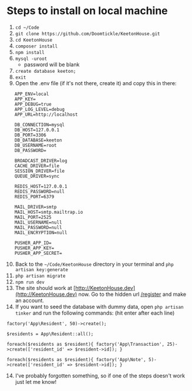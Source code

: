 # Steps to install on local machine

1. `cd ~/Code`
2. `git clone https://github.com/Doomtickle/KeetonHouse.git`
3. `cd KeetonHouse`
4. `composer install`
5. `npm install`
6. `mysql -uroot` 
    * password will be blank
7. `create database keeton;`
8. `exit`
9. Open the .env file (if it's not there, create it) and copy this in there:
```APP_NAME=Laravel
   APP_ENV=local
   APP_KEY=
   APP_DEBUG=true
   APP_LOG_LEVEL=debug
   APP_URL=http://localhost
   
   DB_CONNECTION=mysql
   DB_HOST=127.0.0.1
   DB_PORT=3306
   DB_DATABASE=keeton
   DB_USERNAME=root
   DB_PASSWORD=
   
   BROADCAST_DRIVER=log
   CACHE_DRIVER=file
   SESSION_DRIVER=file
   QUEUE_DRIVER=sync
   
   REDIS_HOST=127.0.0.1
   REDIS_PASSWORD=null
   REDIS_PORT=6379
   
   MAIL_DRIVER=smtp
   MAIL_HOST=smtp.mailtrap.io
   MAIL_PORT=2525
   MAIL_USERNAME=null
   MAIL_PASSWORD=null
   MAIL_ENCRYPTION=null
   
   PUSHER_APP_ID=
   PUSHER_APP_KEY=
   PUSHER_APP_SECRET=
   ```
   10. Back to the `~/Code/KeetonHouse` directory in your terminal and `php artisan key:generate`
   11. `php artisan migrate`
   12. `npm run dev`
   12. The site should work at [http://KeetonHouse.dev](http://KeetonHouse.dev) now. Go to the hidden url [/register](http://KeetonHouse.dev) and make an account.
   14. If you want to seed the database with dummy data, open `php artisan tinker` and run the following commands: (hit enter after each line)
   ```
   factory('App\Resident', 50)->create();
   
   $residents = App\Resident::all();
   
   foreach($residents as $resident){ factory('App\Transaction', 25)->create(['resident_id' => $resident->id]); }
   
   foreach($residents as $resident){ factory('App\Note', 5)->create(['resident_id' => $resident->id]); }
   
   ```
   
   14. I've probably forgotten something, so if one of the steps doesn't work just let me know!
